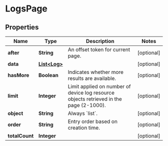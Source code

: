 
# LogsPage

## Properties
Name | Type | Description | Notes
------------ | ------------- | ------------- | -------------
**after** | **String** | An offset token for current page. |  [optional]
**data** | [**List&lt;Log&gt;**](Log.md) |  |  [optional]
**hasMore** | **Boolean** | Indicates whether more results are available. |  [optional]
**limit** | **Integer** | Limit applied on number of device log resource objects retrieved in the page (2-1000). |  [optional]
**object** | **String** | Always &#x60;list&#x60;. |  [optional]
**order** | **String** | Entry order based on creation time. |  [optional]
**totalCount** | **Integer** |  |  [optional]



